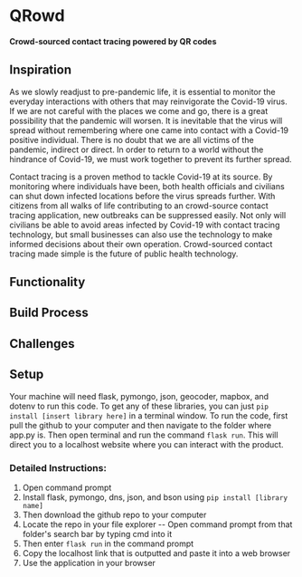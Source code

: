 # QRowd
#### Crowd-sourced contact tracing powered by QR codes


## Inspiration
As we slowly readjust to pre-pandemic life, it is essential to monitor the everyday interactions with others that may reinvigorate the Covid-19 virus. If we are not careful with the places we come and go, there is a great possibility that the pandemic will worsen. It is inevitable that the virus will spread without remembering where one came into contact with a Covid-19 positive individual. There is no doubt that we are all victims of the pandemic, indirect or direct. In order to return to a world without the hindrance of Covid-19, we must work together to prevent its further spread.

Contact tracing is a proven method to tackle Covid-19 at its source. By monitoring where individuals have been, both health officials and civilians can shut down infected locations before the virus spreads further. With citizens from all walks of life contributing to an crowd-source contact tracing application, new outbreaks can be suppressed easily. Not only will civilians be able to avoid areas infected by Covid-19 with contact tracing technology, but small businesses can also use the technology to make informed decisions about their own operation. Crowd-sourced contact tracing made simple is the future of public health technology.

## Functionality

## Build Process

## Challenges

## Setup
Your machine will need flask, pymongo, json, geocoder, mapbox, and dotenv to run this code. To get any of these libraries, you can just `pip install [insert library here]` in a terminal window. To run the code, first pull the github to your computer and then navigate to the folder where app.py is. Then open terminal and run the command `flask run`. This will direct you to a localhost website where you can interact with the product.

### Detailed Instructions:
1. Open command prompt
2. Install flask, pymongo, dns, json, and bson using `pip install [library name]`
3. Then download the github repo to your computer
4. Locate the repo in your file explorer
   -- Open command prompt from that folder's search bar by typing cmd into it
5. Then enter `flask run` in the command prompt
6. Copy the localhost link that is outputted and paste it into a web browser
7. Use the application in your browser
